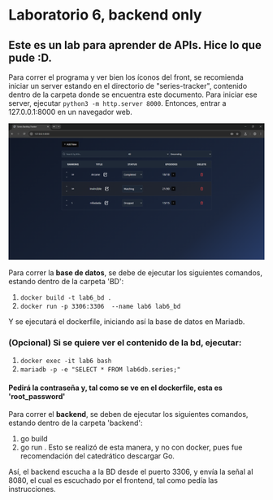# Laboratorio 6, backend only
## Este es un lab para aprender de APIs. Hice lo que pude :D.
Para correr el programa y ver bien los íconos del front, se recomienda iniciar un server estando en el directorio de "series-tracker", contenido dentro de la carpeta donde se encuentra este documento.
Para iniciar ese server, ejecutar `python3 -m http.server 8000`. Entonces, entrar a 127.0.0.1:8000 en un navegador web.

![Este es la primera imagen, la pantalla principal](./documentacion/front_lab6Web.png)

Para correr la **base de datos**, se debe de ejecutar los siguientes comandos, estando dentro de la carpeta 'BD':
1. `docker build -t lab6_bd .`
2. `docker run -p 3306:3306  --name lab6 lab6_bd`

Y se ejecutará el dockerfile, iniciando así la base de datos en Mariadb.
### (Opcional) Si se quiere ver el contenido de la bd, ejecutar: 
1. `docker exec -it lab6 bash`
2. `mariadb -p -e "SELECT * FROM lab6db.series;"`
#### Pedirá la contraseña y, tal como se ve en el dockerfile, esta es 'root_password'



Para correr el **backend**, se deben de ejecutar los siguientes comandos, estando dentro de la carpeta 'backend':
1. go build 
2. go run .
Esto se realizó de esta manera, y no con docker, pues fue recomendación del catedrático descargar Go.

Así, el backend escucha a la BD desde el puerto 3306, y envía la señal al 8080, el cual es escuchado por el frontend, tal como pedía las instrucciones. 
